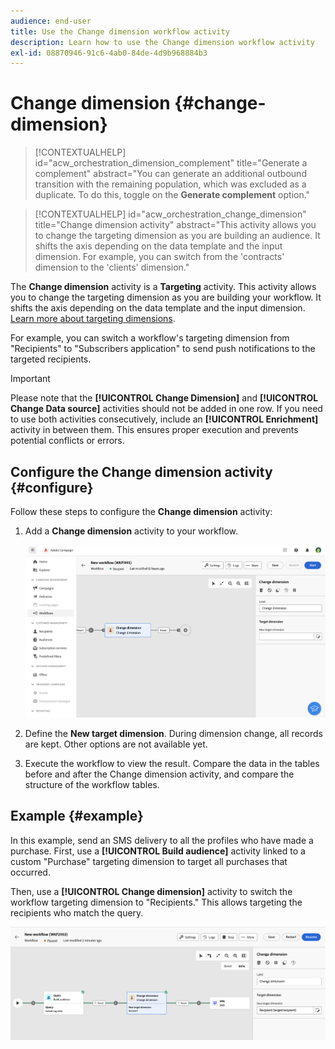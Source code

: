 ```yaml
---
audience: end-user
title: Use the Change dimension workflow activity
description: Learn how to use the Change dimension workflow activity
exl-id: 08870946-91c6-4ab0-84de-4d9b968884b3
---
```

# Change dimension {#change-dimension}

>[!CONTEXTUALHELP]
>id="acw_orchestration_dimension_complement"
>title="Generate a complement"
>abstract="You can generate an additional outbound transition with the remaining population, which was excluded as a duplicate. To do this, toggle on the **Generate complement** option."

>[!CONTEXTUALHELP]
>id="acw_orchestration_change_dimension"
>title="Change dimension activity"
>abstract="This activity allows you to change the targeting dimension as you are building an audience. It shifts the axis depending on the data template and the input dimension. For example, you can switch from the 'contracts' dimension to the 'clients' dimension."

The **Change dimension** activity is a **Targeting** activity. This activity allows you to change the targeting dimension as you are building your workflow. It shifts the axis depending on the data template and the input dimension. [Learn more about targeting dimensions](../../audience/about-recipients.md#targeting-dimensions).

For example, you can switch a workflow's targeting dimension from "Recipients" to "Subscribers application" to send push notifications to the targeted recipients.

>[!IMPORTANT]
>
>Please note that the **[!UICONTROL Change Dimension]** and **[!UICONTROL Change Data source]** activities should not be added in one row. If you need to use both activities consecutively, include an **[!UICONTROL Enrichment]** activity in between them. This ensures proper execution and prevents potential conflicts or errors.

## Configure the Change dimension activity {#configure}

Follow these steps to configure the **Change dimension** activity:

1. Add a **Change dimension** activity to your workflow.

   ![Screenshot showing the Change dimension activity added to a workflow](../assets/workflow-change-dimension.png)

1. Define the **New target dimension**. During dimension change, all records are kept. Other options are not available yet.

1. Execute the workflow to view the result. Compare the data in the tables before and after the Change dimension activity, and compare the structure of the workflow tables.

## Example {#example}

In this example, send an SMS delivery to all the profiles who have made a purchase. First, use a **[!UICONTROL Build audience]** activity linked to a custom "Purchase" targeting dimension to target all purchases that occurred.

Then, use a **[!UICONTROL Change dimension]** activity to switch the workflow targeting dimension to "Recipients." This allows targeting the recipients who match the query.

![Screenshot showing an example of the Change dimension activity used in a workflow](../assets/workflow-change-dimension-example.png)